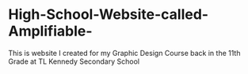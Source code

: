 # High-School-Website-called-Amplifiable-
This is website I created for my Graphic Design Course back in the 11th Grade at TL Kennedy Secondary School
